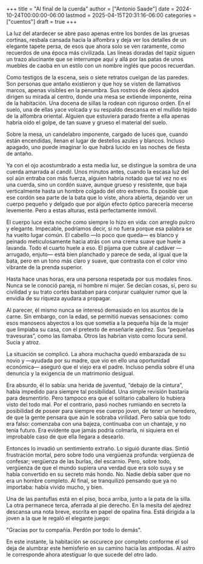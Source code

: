 +++
title = "Al final de la cuerda"
author = ["Antonio Saade"]
date = 2024-10-24T00:00:00-06:00
lastmod = 2025-04-15T20:31:16-06:00
categories = ["cuentos"]
draft = true
+++

La luz del atardecer se abre paso apenas entre los bordes de las gruesas cortinas, resbala cansada hacia la alfombra y deja ver los detalles de un elegante tapete persa, de esos que ahora solo se ven raramente, como recuerdos de una época más civilizada. Las líneas doradas del tapiz siguen un trazo alucinante que se interrumpe aquí y allá por las patas de unos muebles de caoba en un estilo con un nombre inglés que pocos recuerdan.

Como testigos de la escena, seis o siete retratos cuelgan de las paredes. Son personas que antaño existieron y que hoy se visten de llamativos marcos, apenas visibles en la penumbra. Sus rostros de óleos ajados dirigen su mirada al centro, donde una mesa se extiende imponente, reina de la habitación. Una docena de sillas la rodean con riguroso orden. En el suelo, una de ellas yace volcada y su respaldo descansa en el mullido tejido de la alfombra oriental. Alguien que estuviera parado frente a ella apenas habría oído el golpe, de tan suave y grueso el material del suelo.

Sobre la mesa, un candelabro imponente, cargado de luces que, cuando están encendidas, llenan el lugar de destellos azules y blancos. Incluso apagado, uno puede imaginar lo que habrá lucido en las noches de fiesta de antaño.

Ya con el ojo acostumbrado a esta media luz, se distingue la sombra de una cuerda amarrada al candil. Unos minutos antes, cuando la escasa luz del sol aún entraba con más fuerza, alguien habría notado que tal vez no es una cuerda, sino un cordón suave, aunque grueso y resistente, que baja verticalmente hasta un hombre colgado del otro extremo. Es posible que ese cordón sea parte de la bata que lo viste, ahora abierta, dejando ver un cuerpo pequeño y delgado que por algún efecto óptico parecería mecerse levemente. Pero a estas alturas, está perfectamente inmóvil.

El cuerpo luce esta noche como siempre lo hizo en vida: con arreglo pulcro y elegante. Impecable, podríamos decir, si no fuera porque esa palabra se ha vuelto lugar común. El cabello —lo poco que queda— es blanco y peinado meticulosamente hacia atrás con una crema suave que huele a lavanda. Todo el cuarto huele a eso. El pijama que cubre al cadáver —arrugado, enjuto— está bien planchado y parece de seda, al igual que la bata, pero en un tono más claro y suave, que contrasta con el color vino vibrante de la prenda superior.

Hasta hace unas horas, era una persona respetada por sus modales finos. Nunca se le conoció pareja, ni hombre ni mujer. Se decían cosas, sí, pero su civilidad y su trato cortés bastaban para conjurar cualquier rumor que la envidia de su riqueza ayudara a propagar.

Al parecer, él mismo nunca se interesó demasiado en los asuntos de la carne. Sin embargo, con la edad, se permitió nuevas sensaciones: como esos manoseos abyectos a los que sometía a la pequeña hija de la mujer que limpiaba su casa, con el pretexto de enseñarle ajedrez. Sus “pequeñas travesuras”, como las llamaba. Otros las habrían visto como locura senil. Sucia y atroz.

La situación se complicó. La ahora muchacha quedó embarazada de su novio y —ayudada por su madre, que vio en ello una oportunidad económica— aseguró que el viejo era el padre. Incluso pendía sobre él una denuncia y la exigencia de un matrimonio desigual.

Era absurdo, él lo sabía: una herida de juventud, “debajo de la cintura”, había impedido para siempre tal posibilidad. Una simple revisión bastaría para desmentirlo. Pero tampoco era que el solitario caballero lo hubiera visto del todo mal. Por el contrario, pasó noches rumiando en secreto la posibilidad de poseer para siempre ese cuerpo joven, de tener un heredero, de que la gente pensara que aún le sobraba virilidad. Pero sabía que todo era falso: comenzaba con una bajeza, continuaba con un chantaje, y no tenía futuro. Era evidente que jamás podría colmarla, ni siquiera en el improbable caso de que ella llegara a desearlo.

Entonces lo invadió un sentimiento extraño. Lo siguió durante días. Sintió frustración mortal, pero sobre todo una vergüenza profunda: vergüenza de confesar; vergüenza de las burlas, del escarnio. Pero, sobre todo, vergüenza de que el mundo supiera una verdad que era solo suya y se había convertido en su secreto más hondo. No. Nadie debía saber que no era un hombre completo. Al final, se tranquilizó pensando que ya no importaba: había vivido mucho, y bien.

Una de las pantuflas está en el piso, boca arriba, junto a la pata de la silla. La otra permanece terca, aferrada al pie derecho. En la mesita del ajedrez descansa una nota breve, escrita en papel de opalina fina. Está dirigida a la joven a la que le regaló el elegante juego:

"Gracias por tu compañía. Perdón por todo lo demás".

En este instante, la habitación se oscurece por completo conforme el sol deja de alumbrar este hemisferio en su camino hacia las antípodas. Al astro le corresponde ahora atestiguar lo que sucede del otro lado.

